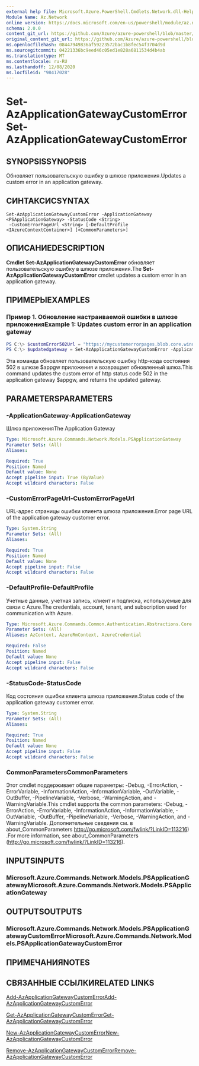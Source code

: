 ```yaml
---
external help file: Microsoft.Azure.PowerShell.Cmdlets.Network.dll-Help.xml
Module Name: Az.Network
online version: https://docs.microsoft.com/en-us/powershell/module/az.network/set-azapplicationgatewaycustomerror
schema: 2.0.0
content_git_url: https://github.com/Azure/azure-powershell/blob/master/src/Network/Network/help/Set-AzApplicationGatewayCustomError.md
original_content_git_url: https://github.com/Azure/azure-powershell/blob/master/src/Network/Network/help/Set-AzApplicationGatewayCustomError.md
ms.openlocfilehash: 08447949836af59223572bac1b8fec54f3704d9d
ms.sourcegitcommit: 04221336bc9eed46c05ed1e828a6811534d4b4ab
ms.translationtype: MT
ms.contentlocale: ru-RU
ms.lasthandoff: 12/08/2020
ms.locfileid: "98417028"
---
```

# <span data-ttu-id="bcee2-101">Set-AzApplicationGatewayCustomError</span><span class="sxs-lookup"><span data-stu-id="bcee2-101">Set-AzApplicationGatewayCustomError</span></span>

## <span data-ttu-id="bcee2-102">SYNOPSIS</span><span class="sxs-lookup"><span data-stu-id="bcee2-102">SYNOPSIS</span></span>
<span data-ttu-id="bcee2-103">Обновляет пользовательскую ошибку в шлюзе приложения.</span><span class="sxs-lookup"><span data-stu-id="bcee2-103">Updates a custom error in an application gateway.</span></span>

## <span data-ttu-id="bcee2-104">СИНТАКСИС</span><span class="sxs-lookup"><span data-stu-id="bcee2-104">SYNTAX</span></span>

```
Set-AzApplicationGatewayCustomError -ApplicationGateway <PSApplicationGateway> -StatusCode <String>
 -CustomErrorPageUrl <String> [-DefaultProfile <IAzureContextContainer>] [<CommonParameters>]
```

## <span data-ttu-id="bcee2-105">ОПИСАНИЕ</span><span class="sxs-lookup"><span data-stu-id="bcee2-105">DESCRIPTION</span></span>
<span data-ttu-id="bcee2-106">**Cmdlet Set-AzApplicationGatewayCustomError** обновляет пользовательскую ошибку в шлюзе приложения.</span><span class="sxs-lookup"><span data-stu-id="bcee2-106">The **Set-AzApplicationGatewayCustomError** cmdlet updates a custom error in an application gateway.</span></span>

## <span data-ttu-id="bcee2-107">ПРИМЕРЫ</span><span class="sxs-lookup"><span data-stu-id="bcee2-107">EXAMPLES</span></span>

### <span data-ttu-id="bcee2-108">Пример 1. Обновление настраиваемой ошибки в шлюзе приложения</span><span class="sxs-lookup"><span data-stu-id="bcee2-108">Example 1: Updates custom error in an application gateway</span></span>
```powershell
PS C:\> $customError502Url = "https://mycustomerrorpages.blob.core.windows.net/errorpages/502.htm"
PS C:\> $updatedgateway = Set-AzApplicationGatewayCustomError -ApplicationGateway $appgw -StatusCode HttpStatus502 -CustomErrorPageUrl $customError502Url
```

<span data-ttu-id="bcee2-109">Эта команда обновляет пользовательскую ошибку http-кода состояния 502 в шлюзе $appgw приложения и возвращает обновленный шлюз.</span><span class="sxs-lookup"><span data-stu-id="bcee2-109">This command updates the custom error of http status code 502 in the application gateway $appgw, and returns the updated gateway.</span></span>

## <span data-ttu-id="bcee2-110">PARAMETERS</span><span class="sxs-lookup"><span data-stu-id="bcee2-110">PARAMETERS</span></span>

### <span data-ttu-id="bcee2-111">-ApplicationGateway</span><span class="sxs-lookup"><span data-stu-id="bcee2-111">-ApplicationGateway</span></span>
<span data-ttu-id="bcee2-112">Шлюз приложения</span><span class="sxs-lookup"><span data-stu-id="bcee2-112">The Application Gateway</span></span>

```yaml
Type: Microsoft.Azure.Commands.Network.Models.PSApplicationGateway
Parameter Sets: (All)
Aliases:

Required: True
Position: Named
Default value: None
Accept pipeline input: True (ByValue)
Accept wildcard characters: False
```

### <span data-ttu-id="bcee2-113">-CustomErrorPageUrl</span><span class="sxs-lookup"><span data-stu-id="bcee2-113">-CustomErrorPageUrl</span></span>
<span data-ttu-id="bcee2-114">URL-адрес страницы ошибки клиента шлюза приложения.</span><span class="sxs-lookup"><span data-stu-id="bcee2-114">Error page URL of the application gateway customer error.</span></span>

```yaml
Type: System.String
Parameter Sets: (All)
Aliases:

Required: True
Position: Named
Default value: None
Accept pipeline input: False
Accept wildcard characters: False
```

### <span data-ttu-id="bcee2-115">-DefaultProfile</span><span class="sxs-lookup"><span data-stu-id="bcee2-115">-DefaultProfile</span></span>
<span data-ttu-id="bcee2-116">Учетные данные, учетная запись, клиент и подписка, используемые для связи с Azure.</span><span class="sxs-lookup"><span data-stu-id="bcee2-116">The credentials, account, tenant, and subscription used for communication with Azure.</span></span>

```yaml
Type: Microsoft.Azure.Commands.Common.Authentication.Abstractions.Core.IAzureContextContainer
Parameter Sets: (All)
Aliases: AzContext, AzureRmContext, AzureCredential

Required: False
Position: Named
Default value: None
Accept pipeline input: False
Accept wildcard characters: False
```

### <span data-ttu-id="bcee2-117">-StatusCode</span><span class="sxs-lookup"><span data-stu-id="bcee2-117">-StatusCode</span></span>
<span data-ttu-id="bcee2-118">Код состояния ошибки клиента шлюза приложения.</span><span class="sxs-lookup"><span data-stu-id="bcee2-118">Status code of the application gateway customer error.</span></span>

```yaml
Type: System.String
Parameter Sets: (All)
Aliases:

Required: True
Position: Named
Default value: None
Accept pipeline input: False
Accept wildcard characters: False
```

### <span data-ttu-id="bcee2-119">CommonParameters</span><span class="sxs-lookup"><span data-stu-id="bcee2-119">CommonParameters</span></span>
<span data-ttu-id="bcee2-120">Этот cmdlet поддерживает общие параметры: -Debug, -ErrorAction, -ErrorVariable, -InformationAction, -InformationVariable, -OutVariable, -OutBuffer, -PipelineVariable, -Verbose, -WarningAction, and -WarningVariable.</span><span class="sxs-lookup"><span data-stu-id="bcee2-120">This cmdlet supports the common parameters: -Debug, -ErrorAction, -ErrorVariable, -InformationAction, -InformationVariable, -OutVariable, -OutBuffer, -PipelineVariable, -Verbose, -WarningAction, and -WarningVariable.</span></span> <span data-ttu-id="bcee2-121">Дополнительные сведения см. в about_CommonParameters http://go.microsoft.com/fwlink/?LinkID=113216) .</span><span class="sxs-lookup"><span data-stu-id="bcee2-121">For more information, see about_CommonParameters (http://go.microsoft.com/fwlink/?LinkID=113216).</span></span>

## <span data-ttu-id="bcee2-122">INPUTS</span><span class="sxs-lookup"><span data-stu-id="bcee2-122">INPUTS</span></span>

### <span data-ttu-id="bcee2-123">Microsoft.Azure.Commands.Network.Models.PSApplicationGateway</span><span class="sxs-lookup"><span data-stu-id="bcee2-123">Microsoft.Azure.Commands.Network.Models.PSApplicationGateway</span></span>

## <span data-ttu-id="bcee2-124">OUTPUTS</span><span class="sxs-lookup"><span data-stu-id="bcee2-124">OUTPUTS</span></span>

### <span data-ttu-id="bcee2-125">Microsoft.Azure.Commands.Network.Models.PSApplicationGatewayCustomError</span><span class="sxs-lookup"><span data-stu-id="bcee2-125">Microsoft.Azure.Commands.Network.Models.PSApplicationGatewayCustomError</span></span>

## <span data-ttu-id="bcee2-126">ПРИМЕЧАНИЯ</span><span class="sxs-lookup"><span data-stu-id="bcee2-126">NOTES</span></span>

## <span data-ttu-id="bcee2-127">СВЯЗАННЫЕ ССЫЛКИ</span><span class="sxs-lookup"><span data-stu-id="bcee2-127">RELATED LINKS</span></span>

[<span data-ttu-id="bcee2-128">Add-AzApplicationGatewayCustomError</span><span class="sxs-lookup"><span data-stu-id="bcee2-128">Add-AzApplicationGatewayCustomError</span></span>](./Add-AzApplicationGatewayCustomError.md)

[<span data-ttu-id="bcee2-129">Get-AzApplicationGatewayCustomError</span><span class="sxs-lookup"><span data-stu-id="bcee2-129">Get-AzApplicationGatewayCustomError</span></span>](./Get-AzApplicationGatewayCustomError.md)

[<span data-ttu-id="bcee2-130">New-AzApplicationGatewayCustomError</span><span class="sxs-lookup"><span data-stu-id="bcee2-130">New-AzApplicationGatewayCustomError</span></span>](./New-AzApplicationGatewayCustomError.md)

[<span data-ttu-id="bcee2-131">Remove-AzApplicationGatewayCustomError</span><span class="sxs-lookup"><span data-stu-id="bcee2-131">Remove-AzApplicationGatewayCustomError</span></span>](./Remove-AzApplicationGatewayCustomError.md)

